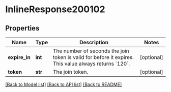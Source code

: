 # InlineResponse200102

## Properties
Name | Type | Description | Notes
------------ | ------------- | ------------- | -------------
**expire_in** | **int** | The number of seconds the join token is valid for before it expires. This value always returns &#x60;120&#x60;. | [optional] 
**token** | **str** | The join token. | [optional] 

[[Back to Model list]](../README.md#documentation-for-models) [[Back to API list]](../README.md#documentation-for-api-endpoints) [[Back to README]](../README.md)

